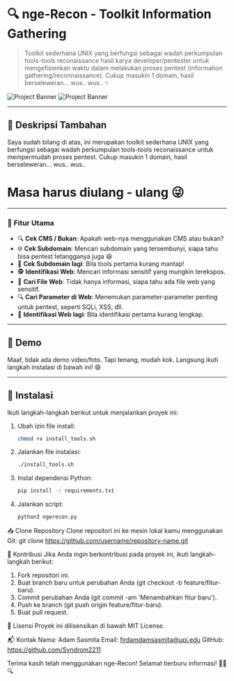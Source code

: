 # 🔍 **nge-Recon - Toolkit Information Gathering**
> Toolkit sederhana UNIX yang berfungsi sebagai wadah perkumpulan tools-tools reconaissance hasil karya developer/pentester untuk mengefisienkan waktu dalam melakukan proses pentest (information gathering/reconnaissance). Cukup masukin 1 domain, hasil berseleweran... wus.. wus.. ✨

![Project Banner](https://i.ibb.co/pLJf2BK/ngerecon1.jpg)
![Project Banner](https://i.ibb.co/z2cbzMx/ngerecon2.jpg)

---

## 📝 **Deskripsi Tambahan**
Saya sudah bilang di atas, ini merupakan toolkit sederhana UNIX yang berfungsi sebagai wadah perkumpulan tools-tools reconaissance untuk mempermudah proses pentest. Cukup masukin 1 domain, hasil berseleweran... wus.. wus..  
# Masa harus diulang - ulang 😜

---

### 🌟 **Fitur Utama**
- 🔍 **Cek CMS / Bukan**: Apakah web-nya menggunakan CMS atau bukan?
- 🌐 **Cek Subdomain**: Mencari subdomain yang tersembunyi, siapa tahu bisa pentest tetangganya juga 😆
- 🚀 **Cek Subdomain lagi**: Bila tools pertama kurang mantap!
- 🕵️ **Identifikasi Web**: Mencari informasi sensitif yang mungkin terekspos.
- 📂 **Cari File Web**: Tidak hanya informasi, siapa tahu ada file web yang sensitif.
- 🔍 **Cari Parameter di Web**: Menemukan parameter-parameter penting untuk pentest, seperti SQLi, XSS, dll.
- 🚀 **Identifikasi Web lagi**: Bila identifikasi pertama kurang lengkap.

---

## 📸 **Demo**
Maaf, tidak ada demo video/foto. Tapi tenang, mudah kok. Langsung ikuti langkah instalasi di bawah ini! 😄

---

## 🚀 **Instalasi**
Ikuti langkah-langkah berikut untuk menjalankan proyek ini:

1. Ubah izin file install:
   ```bash
   chmod +x install_tools.sh
2. Jalankan file instalasi:
   ```bash
   ./install_tools.sh
3. Instal dependensi Python:
   ```bash
   pip install -r requirements.txt
4. Jalankan script:
   ```bash
   python3 ngerecon.py

📥 Clone Repository
Clone repositori ini ke mesin lokal kamu menggunakan Git: git clone https://github.com/username/repository-name.git

🤝 Kontribusi
Jika Anda ingin berkontribusi pada proyek ini, ikuti langkah-langkah berikut:

1. Fork repositori ini.
2. Buat branch baru untuk perubahan Anda (git checkout -b feature/fitur-baru).
3. Commit perubahan Anda (git commit -am 'Menambahkan fitur baru').
4. Push ke branch (git push origin feature/fitur-baru).
5. Buat pull request.

📜 Lisensi
Proyek ini dilisensikan di bawah MIT License.

📬 Kontak
Nama: Adam Sasmita
Email: firdamdamsasmita@upi.edu
GitHub: https://github.com/Syndrom2211

Terima kasih telah menggunakan nge-Recon! Selamat berburu informasi! 🕵️‍♂️🔍

